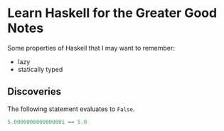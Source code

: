 # Learn Haskell for the Greater Good Notes

Some properties of Haskell that I may want to remember:
 - lazy
 - statically typed

## Discoveries
The following statement evaluates to `False`.

```Haskell
5.0000000000000001 == 5.0
```


